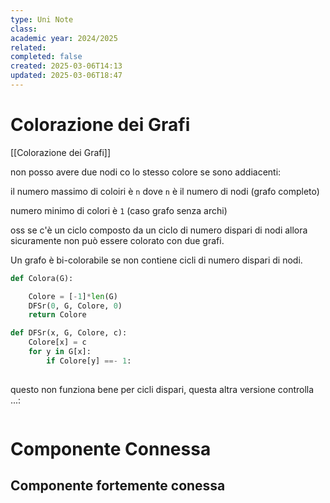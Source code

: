 ```yaml
---
type: Uni Note
class: 
academic year: 2024/2025
related: 
completed: false
created: 2025-03-06T14:13
updated: 2025-03-06T18:47
---
```

# Colorazione dei Grafi 

[[Colorazione dei Grafi]]

non posso avere due nodi co lo stesso colore se sono addiacenti:

il numero massimo di coloiri è `n` dove `n` è il numero di nodi (grafo completo)

numero minimo di colori è `1` (caso grafo senza archi)


oss se c'è un ciclo composto da un ciclo di numero dispari di nodi allora sicuramente non può essere colorato con due grafi.

Un grafo è bi-colorabile se non contiene cicli di numero dispari di nodi.

```python
def Colora(G):

	Colore = [-1]*len(G)
	DFSr(0, G, Colore, 0)
	return Colore
```

```python
def DFSr(x, G, Colore, c):
	Colore[x] = c
	for y in G[x]:
		if Colore[y] ==- 1:
	
```

questo non funziona bene per cicli dispari, questa altra versione controlla ...:

```pyhton

```


# Componente Connessa


## Componente fortemente conessa

